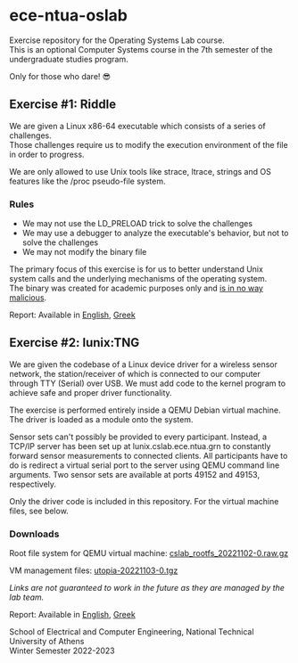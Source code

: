 # ece-ntua-oslab
Exercise repository for the Operating Systems Lab course.  
This is an optional Computer Systems course in the 7th semester of the undergraduate studies program.  

Only for those who dare! :sunglasses:


## Exercise #1: Riddle
We are given a Linux x86-64 executable which consists of a series of challenges.  
Those challenges require us to modify the execution environment of the file in order to progress.

We are only allowed to use Unix tools like strace, ltrace, strings and OS features like the /proc pseudo-file system.

### Rules
* We may not use the LD_PRELOAD trick to solve the challenges
* We may use a debugger to analyze the executable's behavior, but not to solve the challenges
* We may not modify the binary file

The primary focus of this exercise is for us to better understand Unix system calls and the underlying mechanisms of the operating system.  
The binary was created for academic purposes only and [is in no way malicious](https://www.virustotal.com/gui/file/a913670a0675aa6554bdfee66c7a8f90d5a23ca92e10bb74bb70ffb41f5d1998/).

Report: Available in [English](./exercise_1/report_en.pdf), [Greek](./exercise_1/report_el.pdf)

## Exercise #2: lunix:TNG
We are given the codebase of a Linux device driver for a wireless sensor network, the station/receiver of which is connected to our computer through TTY (Serial) over USB. We must add code to the kernel program to achieve safe and proper driver functionality.

The exercise is performed entirely inside a QEMU Debian virtual machine. The driver is loaded as a module onto the system.


Sensor sets can't possibly be provided to every participant. Instead, a TCP/IP server has been set up at lunix.cslab.ece.ntua.grn to constantly forward sensor measurements to connected clients.
All participants have to do is redirect a virtual serial port to the server using QEMU command line arguments. Two sensor sets are available at ports 49152 and 49153, respectively.

Only the driver code is included in this repository. For the virtual machine files, see below.

### Downloads
Root file system for QEMU virtual machine: [cslab_rootfs_20221102-0.raw.gz](https://newsite.cslab.ece.ntua.gr/assets/oslab/cslab_rootfs_20221102-0.raw.gz)

VM management files: [utopia-20221103-0.tgz](https://helios.ntua.gr/mod/resource/view.php?id=10239)

*Links are not guaranteed to work in the future as they are managed by the lab team.*

Report: Available in [English](./exercise_2/report_en.pdf), [Greek](./exercise_2/report_el.pdf)



School of Electrical and Computer Engineering, National Technical University of Athens  
Winter Semester 2022-2023